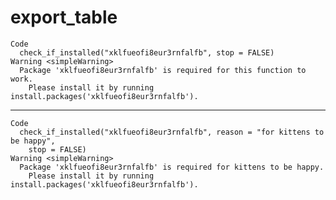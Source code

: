 # export_table

    Code
      check_if_installed("xklfueofi8eur3rnfalfb", stop = FALSE)
    Warning <simpleWarning>
      Package 'xklfueofi8eur3rnfalfb' is required for this function to work.
        Please install it by running install.packages('xklfueofi8eur3rnfalfb').

---

    Code
      check_if_installed("xklfueofi8eur3rnfalfb", reason = "for kittens to be happy",
        stop = FALSE)
    Warning <simpleWarning>
      Package 'xklfueofi8eur3rnfalfb' is required for kittens to be happy.
        Please install it by running install.packages('xklfueofi8eur3rnfalfb').

